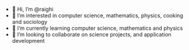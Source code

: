- 👋 Hi, I’m @raighi
- 👀 I’m interested in computer science, mathematics, physics, cooking and sociology
- 🌱 I’m currently learning computer science, mathematics and physics
- 💞️ I’m looking to collaborate on science projects, and application development
<!---
raighi/raighi is a ✨ special ✨ repository because its `README.md` (this file) appears on your GitHub profile.
You can click the Preview link to take a look at your changes.
--->
